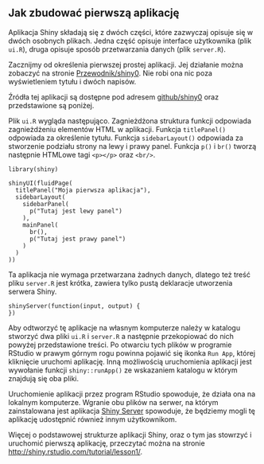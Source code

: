 ## Jak zbudować pierwszą aplikację

Aplikacja Shiny składają się z dwóch części, które zazwyczaj opisuje się w dwóch osobnych plikach. Jedna część opisuje interface użytkownika (plik `ui.R`), druga opisuje sposób przetwarzania danych (plik `server.R`). 

Zacznijmy od określenia pierwszej prostej aplikacji. Jej działanie można zobaczyć na stronie [Przewodnik/shiny0](http://mi2.mini.pw.edu.pl:8080/Przewodnik/shiny0/). Nie robi ona nic poza wyświetleniem tytułu i dwóch napisów.

Źródła tej aplikacji są dostępne pod adresem  [github/shiny0](https://github.com/pbiecek/Przewodnik/tree/master/Programowanie/shiny/shiny0) oraz przedstawione są poniżej.

Plik `ui.R` wygląda następująco. Zagnieżdżona struktura funkcji odpowiada zagnieżdżeniu elementów HTML w aplikacji. Funkcja `titlePanel()` odpowiada za określenie tytułu. Funkcja `sidebarLayout()` odpowiada za stworzenie podziału strony na lewy i prawy panel. Funkcja `p()` i `br()` tworzą następnie HTMLowe tagi `<p></p>` oraz `<br/>`.

```
library(shiny)

shinyUI(fluidPage(
  titlePanel("Moja pierwsza aplikacja"),
  sidebarLayout(
    sidebarPanel(
      p("Tutaj jest lewy panel")
    ),
    mainPanel(
      br(),
      p("Tutaj jest prawy panel")
    )
  )
))
```

Ta aplikacja nie wymaga przetwarzana żadnych danych, dlatego też treść pliku `server.R` jest krótka, zawiera tylko pustą deklaracje utworzenia serwera Shiny.

```
shinyServer(function(input, output) {
})
```

Aby odtworzyć tę aplikacje na własnym komputerze należy w katalogu stworzyć dwa pliki `ui.R` i `server.R` a następnie przekopiować do nich powyżej przedstawione treści. Po otwarciu tych plików w programie RStudio w prawym górnym rogu powinna pojawić się ikonka `Run App`, której kliknięcie uruchomi aplikację. Inną możliwością uruchomienia aplikacji jest wywołanie funkcji `shiny::runApp()` ze wskazaniem katalogu w którym znajdują się oba pliki.

Uruchomienie aplikacji przez program RStudio spowoduje, że działa ona na lokalnym komputerze. Wgranie obu plików na serwer, na którym zainstalowana jest aplikacja [Shiny Server](https://www.rstudio.com/products/shiny/shiny-server2/) spowoduje, że będziemy mogli tę aplikację udostępnić również innym użytkownikom.

Więcej o podstawowej strukturze aplikacji Shiny, oraz o tym jas stowrzyć i uruchomić pierwszą aplikację, przeczytać można na stronie 
http://shiny.rstudio.com/tutorial/lesson1/.
